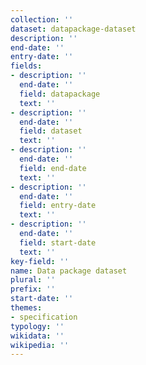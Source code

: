 ```yaml
---
collection: ''
dataset: datapackage-dataset
description: ''
end-date: ''
entry-date: ''
fields:
- description: ''
  end-date: ''
  field: datapackage
  text: ''
- description: ''
  end-date: ''
  field: dataset
  text: ''
- description: ''
  end-date: ''
  field: end-date
  text: ''
- description: ''
  end-date: ''
  field: entry-date
  text: ''
- description: ''
  end-date: ''
  field: start-date
  text: ''
key-field: ''
name: Data package dataset
plural: ''
prefix: ''
start-date: ''
themes:
- specification
typology: ''
wikidata: ''
wikipedia: ''
---
```

